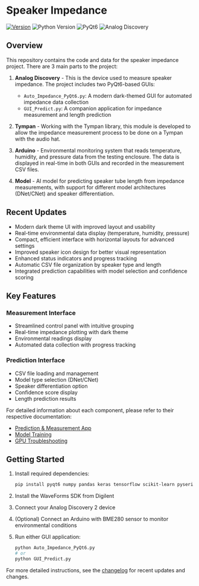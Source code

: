 # Speaker Impedance

[![Version](https://img.shields.io/badge/Version-0.1.7-blue.svg)](CHANGELOG.md/#latest)
![Python Version](https://img.shields.io/badge/Python-3.12.9-blue.svg)
![PyQt6](https://img.shields.io/badge/PyQt6-6.8.1-blue.svg)
![Analog Discovery](https://img.shields.io/badge/Analog%20Discovery-2.0-green.svg)

## Overview

This repository contains the code and data for the speaker impedance project. There are 3 main parts to the project:

1. **Analog Discovery** - This is the device used to measure speaker impedance. The project includes two PyQt6-based GUIs:
   - `Auto_Impedance_PyQt6.py`: A modern dark-themed GUI for automated impedance data collection
   - `GUI_Predict.py`: A companion application for impedance measurement and length prediction

2. **Tympan** - Working with the Tympan library, this module is developed to allow the impedance measurement process to be done on a Tympan with the audio hat.

3. **Arduino** - Environmental monitoring system that reads temperature, humidity, and pressure data from the testing enclosure. The data is displayed in real-time in both GUIs and recorded in the measurement CSV files.

4. **Model** - AI model for predicting speaker tube length from impedance measurements, with support for different model architectures (DNet/CNet) and speaker differentiation.

## Recent Updates

- Modern dark theme UI with improved layout and usability
- Real-time environmental data display (temperature, humidity, pressure)
- Compact, efficient interface with horizontal layouts for advanced settings
- Improved speaker icon design for better visual representation
- Enhanced status indicators and progress tracking
- Automatic CSV file organization by speaker type and length
- Integrated prediction capabilities with model selection and confidence scoring

## Key Features

### Measurement Interface

- Streamlined control panel with intuitive grouping
- Real-time impedance plotting with dark theme
- Environmental readings display
- Automated data collection with progress tracking

### Prediction Interface

- CSV file loading and management
- Model type selection (DNet/CNet)
- Speaker differentiation option
- Confidence score display
- Length prediction results

For detailed information about each component, please refer to their respective documentation:

- [Prediction & Measurement App](Prediction_Measurement_App/README.md)
- [Model Training](project/README.md)
- [GPU Troubleshooting](project/GPU_TROUBLESHOOTING.md)

## Getting Started

1. Install required dependencies:

   ```bash
   pip install pyqt6 numpy pandas keras tensorflow scikit-learn pyserial matplotlib
   ```

2. Install the WaveForms SDK from Digilent
3. Connect your Analog Discovery 2 device
4. (Optional) Connect an Arduino with BME280 sensor to monitor environmental conditions
5. Run either GUI application:

   ```bash
   python Auto_Impedance_PyQt6.py
   # or
   python GUI_Predict.py
   ```

For more detailed instructions, see the [changelog](CHANGELOG.md) for recent updates and changes.

